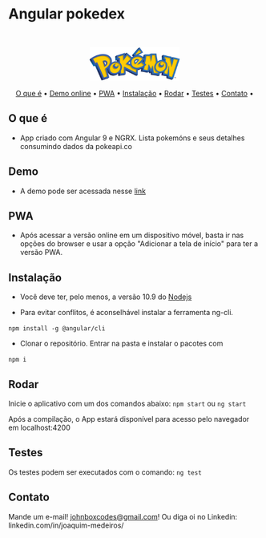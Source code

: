 # Angular pokedex

<br />
<p align="center">
    <img src="./logo.png" alt="Logo" width="180">
<p align="center">
  <a href="#o-que-é">O que é</a> •
  <a href="#demo">Demo online</a> •
  <a href="#pwa">PWA</a> •
  <a href="#instalação">Instalação</a> •
  <a href="#rodar">Rodar</a> •
  <a href="#testes">Testes</a> •
  <a href="#contact">Contato</a> •
</p>

## O que é

* App criado com Angular 9 e NGRX. Lista pokemóns e seus detalhes consumindo dados da pokeapi.co

## Demo
* A demo pode ser acessada nesse <a href="https://ngrx-pokedex.herokuapp.com">link</a>

## PWA

* Após acessar a versão online em um dispositivo móvel, basta ir nas opções do browser e usar a opção "Adicionar a tela de início" para ter a versão PWA.

## Instalação

* Você deve ter, pelo menos, a versão 10.9 do <a href="https://nodejs.org/en/">Nodejs</a>

* Para evitar conflitos, é aconselhável instalar a ferramenta ng-cli.

```npm install -g @angular/cli```

* Clonar o repositório. Entrar na pasta e instalar o pacotes com

```npm i```

## Rodar

Inicie o aplicativo com um dos comandos abaixo:
```npm start``` ou ```ng start```

Após a compilação, o App estará disponível para acesso
pelo navegador em localhost:4200

## Testes

Os testes podem ser executados com o comando:
```ng test```
## Contato

Mande um e-mail! johnboxcodes@gmail.com! Ou diga oi no Linkedin:
linkedin.com/in/joaquim-medeiros/
